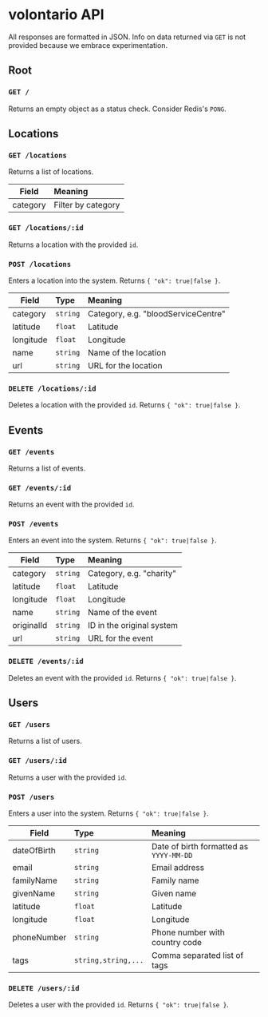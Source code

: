 volontario API
==============
All responses are formatted in JSON. Info on data returned via `GET` is not provided because we embrace experimentation.

Root
----

### `GET /`
Returns an empty object as a status check. Consider Redis's `PONG`.

Locations
---------

### `GET /locations`
Returns a list of locations.

| Field | Meaning |
|-------|:--------|
| category | Filter by category |

### `GET /locations/:id`
Returns a location with the provided `id`.

### `POST /locations`
Enters a location into the system. Returns `{ "ok": true|false }`.

| Field | Type | Meaning |
|-------|:---- |:--------|
| category | `string` | Category, e.g. "bloodServiceCentre" |
| latitude | `float` | Latitude |
| longitude | `float` | Longitude |
| name | `string` | Name of the location |
| url | `string` | URL for the location |

### `DELETE /locations/:id`
Deletes a location with the provided `id`. Returns `{ "ok": true|false }`.

Events
------

### `GET /events`
Returns a list of events.

### `GET /events/:id`
Returns an event with the provided `id`.

### `POST /events`
Enters an event into the system. Returns `{ "ok": true|false }`.

| Field | Type | Meaning |
|-------|:---- |:--------|
| category | `string` | Category, e.g. "charity" |
| latitude | `float` | Latitude |
| longitude | `float` | Longitude |
| name | `string` | Name of the event |
| originalId | `string` | ID in the original system |
| url | `string` | URL for the event |

### `DELETE /events/:id`
Deletes an event with the provided `id`. Returns `{ "ok": true|false }`.

Users
-----

### `GET /users`
Returns a list of users.

### `GET /users/:id`
Returns a user with the provided `id`.

### `POST /users`
Enters a user into the system. Returns `{ "ok": true|false }`.

| Field | Type | Meaning |
|-------|:---- |:--------|
| dateOfBirth | `string` | Date of birth formatted as `YYYY-MM-DD`
| email | `string` | Email address
| familyName | `string` | Family name |
| givenName | `string` | Given name |
| latitude | `float` | Latitude |
| longitude | `float` | Longitude |
| phoneNumber | `string` | Phone number with country code |
| tags | `string,string,...` | Comma separated list of tags |

### `DELETE /users/:id`
Deletes a user with the provided `id`. Returns `{ "ok": true|false }`.
